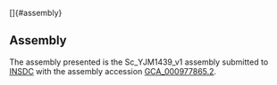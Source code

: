 []{#assembly}

Assembly
--------

The assembly presented is the Sc\_YJM1439\_v1 assembly submitted to
[INSDC](http://www.insdc.org) with the assembly accession
[GCA\_000977865.2](http://www.ebi.ac.uk/ena/data/view/GCA_000977865.2).
